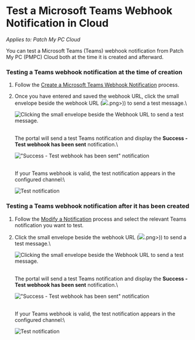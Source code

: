 # Test a Microsoft Teams Webhook Notification in Cloud

_Applies to: Patch My PC Cloud_

You can test a Microsoft Teams (Teams) webhook notification from Patch My PC (PMPC) Cloud both at the time it is created and afterward.

### Testing a Teams webhook notification at the time of creation

1. Follow the [Create a Microsoft Teams Webhook Notification](../create-a-microsoft-teams-webhook-notification-in-cloud.md) process.
2.  Once you have entered and saved the webhook URL, click the small envelope beside the webhook URL (![](../../../../_images/image%20%281900).png>)) to send a test message.\


    ![Clicking the small envelope beside the Webhook URL to send a test message.](../../../../_images/image%20%281913%29.png%20"Clicking%20the%20small%20envelope%20beside%20the%20Webhook%20URL%20to%20send%20a%20test%20message.")

    \
    The portal will send a test Teams notification and display the **Success - Test webhook has been sent** notification.\


    ![&#x22;Success - Test webhook has been sent&#x22; notification](../../../../_images/image%20%281914%29.png%20"&#x22;Success%20-%20Test%20webhook%20has%20been%20sent&#x22;%20notification")

    \
    If your Teams webhook is valid, the test notification appears in the configured channel:\


    ![Test notification](../../../../_images/image%20%281915%29.png%20"Test%20notification")

### Testing a Teams webhook notification after it has been created

1. Follow the [Modify a Notification](../modify-a-cloud-notification.md) process and select the relevant Teams notification you want to test.
2.  Click the small envelope beside the webhook URL (![](../../../../_images/image%20%281900).png>)) to send a test message.\


    ![Clicking the small envelope beside the Webhook URL to send a test message.](../../../../_images/image%20%281913%29.png%20"Clicking%20the%20small%20envelope%20beside%20the%20Webhook%20URL%20to%20send%20a%20test%20message.")

    \
    The portal will send a test Teams notification and display the **Success - Test webhook has been sent** notification.\


    ![&#x22;Success - Test webhook has been sent&#x22; notification](../../../../_images/image%20%281914%29.png%20"&#x22;Success%20-%20Test%20webhook%20has%20been%20sent&#x22;%20notification")

    \
    If your Teams webhook is valid, the test notification appears in the configured channel:\


    ![Test notification](../../../../_images/image%20%281915%29.png%20"Test%20notification")
